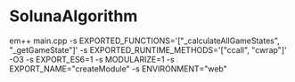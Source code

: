 # SolunaAlgorithm
 
em++ main.cpp -s EXPORTED_FUNCTIONS='["_calculateAllGameStates", "_getGameState"]' -s EXPORTED_RUNTIME_METHODS='["ccall", "cwrap"]' -O3 -s EXPORT_ES6=1 -s MODULARIZE=1 -s EXPORT_NAME="createModule" -s ENVIRONMENT="web"
